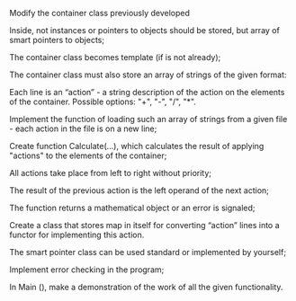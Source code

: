 Modify the container class previously developed

Inside, not instances or pointers to objects should be stored, but array of smart pointers to objects;

The container class becomes template (if is not already);

The container class must also store an array of strings of the given format:

Each line is an “action” - a string description of the action on the elements of the container. Possible options: "+", "-", "/", "*".

Implement the function of loading such an array of strings from a given file - each action in the file is on a new line;

Create function Calculate(…), which calculates the result of applying "actions" to the elements of the container;

All actions take place from left to right without priority;

The result of the previous action is the left operand of the next action;

The function returns a mathematical object or an error is signaled;

Create a class that stores map in itself for converting “action” lines into a functor for implementing this action.

The smart pointer class can be used standard or implemented by yourself;

Implement error checking in the program;

In Main (), make a demonstration of the work of all the given functionality.

